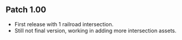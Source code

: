 ## Patch 1.00
* First release with 1 railroad intersection.
* Still not final version, working in adding more intersection assets.
	